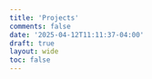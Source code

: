 ```yaml
---
title: 'Projects'
comments: false
date: '2025-04-12T11:11:37-04:00'
draft: true
layout: wide
toc: false
---
```

